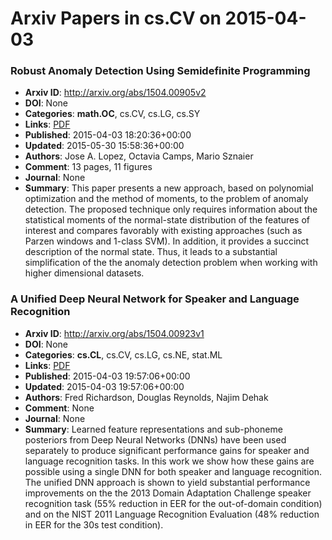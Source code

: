 # Arxiv Papers in cs.CV on 2015-04-03
### Robust Anomaly Detection Using Semidefinite Programming
- **Arxiv ID**: http://arxiv.org/abs/1504.00905v2
- **DOI**: None
- **Categories**: **math.OC**, cs.CV, cs.LG, cs.SY
- **Links**: [PDF](http://arxiv.org/pdf/1504.00905v2)
- **Published**: 2015-04-03 18:20:36+00:00
- **Updated**: 2015-05-30 15:58:36+00:00
- **Authors**: Jose A. Lopez, Octavia Camps, Mario Sznaier
- **Comment**: 13 pages, 11 figures
- **Journal**: None
- **Summary**: This paper presents a new approach, based on polynomial optimization and the method of moments, to the problem of anomaly detection. The proposed technique only requires information about the statistical moments of the normal-state distribution of the features of interest and compares favorably with existing approaches (such as Parzen windows and 1-class SVM). In addition, it provides a succinct description of the normal state. Thus, it leads to a substantial simplification of the the anomaly detection problem when working with higher dimensional datasets.



### A Unified Deep Neural Network for Speaker and Language Recognition
- **Arxiv ID**: http://arxiv.org/abs/1504.00923v1
- **DOI**: None
- **Categories**: **cs.CL**, cs.CV, cs.LG, cs.NE, stat.ML
- **Links**: [PDF](http://arxiv.org/pdf/1504.00923v1)
- **Published**: 2015-04-03 19:57:06+00:00
- **Updated**: 2015-04-03 19:57:06+00:00
- **Authors**: Fred Richardson, Douglas Reynolds, Najim Dehak
- **Comment**: None
- **Journal**: None
- **Summary**: Learned feature representations and sub-phoneme posteriors from Deep Neural Networks (DNNs) have been used separately to produce significant performance gains for speaker and language recognition tasks. In this work we show how these gains are possible using a single DNN for both speaker and language recognition. The unified DNN approach is shown to yield substantial performance improvements on the the 2013 Domain Adaptation Challenge speaker recognition task (55% reduction in EER for the out-of-domain condition) and on the NIST 2011 Language Recognition Evaluation (48% reduction in EER for the 30s test condition).




